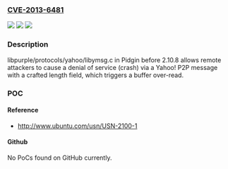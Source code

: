 ### [CVE-2013-6481](https://cve.mitre.org/cgi-bin/cvename.cgi?name=CVE-2013-6481)
![](https://img.shields.io/static/v1?label=Product&message=n%2Fa&color=blue)
![](https://img.shields.io/static/v1?label=Version&message=n%2Fa&color=blue)
![](https://img.shields.io/static/v1?label=Vulnerability&message=n%2Fa&color=brighgreen)

### Description

libpurple/protocols/yahoo/libymsg.c in Pidgin before 2.10.8 allows remote attackers to cause a denial of service (crash) via a Yahoo! P2P message with a crafted length field, which triggers a buffer over-read.

### POC

#### Reference
- http://www.ubuntu.com/usn/USN-2100-1

#### Github
No PoCs found on GitHub currently.

